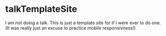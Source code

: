 # talkTemplateSite

I am not doing a talk. This is just a template site for if I were ever to do one. (It was really just an excuse to practice mobile responsivness!)

